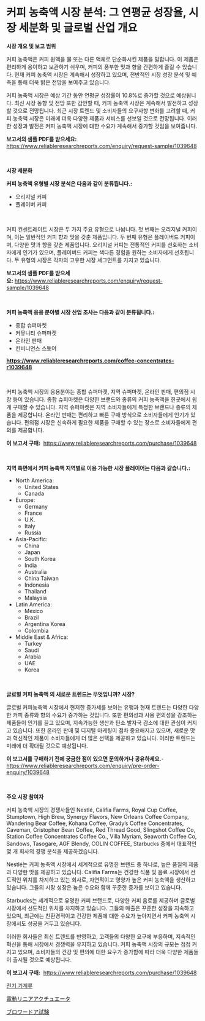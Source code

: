 <p><h1>커피 농축액 시장 분석: 그 연평균 성장율, 시장 세분화 및 글로벌 산업 개요</h1></p><p><strong>시장 개요 및 보고 범위</strong></p>
<p><p>커피 농축액은 커피 원액을 물 또는 다른 액체로 단순화시킨 제품을 말합니다. 이 제품은 편리하게 용이하고 보관하기 쉬우며, 커피의 풍부한 맛과 향을 간편하게 즐길 수 있습니다. 현재 커피 농축액 시장은 계속해서 성장하고 있으며, 전반적인 시장 성장 분석 및 예측을 통해 더욱 밝은 전망을 보여주고 있습니다. </p><p>커피 농축액 시장은 예상 기간 동안 연평균 성장률이 10.8%로 증가할 것으로 예상됩니다. 최신 시장 동향 및 전망 또한 감안할 때, 커피 농축액 시장은 계속해서 발전하고 성장할 것으로 전망됩니다. 최근 시장 트렌드 및 소비자들의 요구사항 변화를 고려할 때, 커피 농축액 시장은 미래에 더욱 다양한 제품과 서비스를 선보일 것으로 전망됩니다. 이러한 성장과 발전은 커피 농축액 시장에 대한 수요가 계속해서 증가할 것임을 보여줍니다.</p></p>
<p><strong>보고서의 샘플 PDF를 받으세요:</strong> <a href="https://www.reliableresearchreports.com/enquiry/request-sample/1039648">https://www.reliableresearchreports.com/enquiry/request-sample/1039648</a></p>
<p>&nbsp;</p>
<p><strong>시장 세분화</strong></p>
<p><strong>커피 농축액 유형별 시장 분석은 다음과 같이 분류됩니다.:</strong></p>
<p><ul><li>오리지널 커피</li><li>플레이버 커피</li></ul></p>
<p>&nbsp;</p>
<p><p>커피 컨센트레이트 시장은 두 가지 주요 유형으로 나뉩니다. 첫 번째는 오리지널 커피이며, 이는 일반적인 커피 향과 맛을 갖춘 제품입니다. 두 번째 유형은 플레이버드 커피이며, 다양한 맛과 향을 갖춘 제품입니다. 오리지널 커피는 전통적인 커피를 선호하는 소비자에게 인기가 있으며, 플레이버드 커피는 색다른 경험을 원하는 소비자에게 선호됩니다. 두 유형의 시장은 각자의 고유한 시장 세그먼트를 가지고 있습니다.</p></p>
<p><strong>보고서의 샘플 PDF를 받으세요:</strong>&nbsp;<a href="https://www.reliableresearchreports.com/enquiry/request-sample/1039648">https://www.reliableresearchreports.com/enquiry/request-sample/1039648</a></p>
<p>&nbsp;</p>
<p><strong> 커피 농축액 응용 분야별 시장 산업 조사는 다음과 같이 분류됩니다.:</strong></p>
<p><ul><li>종합 슈퍼마켓</li><li>커뮤니티 슈퍼마켓</li><li>온라인 판매</li><li>컨비니언스 스토어</li></ul></p>
<p><strong><a href="https://www.reliableresearchreports.com/coffee-concentrates-r1039648">https://www.reliableresearchreports.com/coffee-concentrates-r1039648</a></strong></p>
<p>&nbsp;</p>
<p><p>커피 농축액 시장의 응용분야는 종합 슈퍼마켓, 지역 슈퍼마켓, 온라인 판매, 편의점 시장 등이 있습니다. 종합 슈퍼마켓은 다양한 브랜드와 종류의 커피 농축액을 한곳에서 쉽게 구매할 수 있습니다. 지역 슈퍼마켓은 지역 소비자들에게 특정한 브랜드나 종류의 제품을 제공합니다. 온라인 판매는 편리하고 빠른 구매 방식으로 소비자들에게 인기가 있습니다. 편의점 시장은 신속하게 필요한 제품을 구매할 수 있는 장소로 소비자들에게 편의를 제공합니다.</p></p>
<p><strong>이 보고서 구매:</strong>&nbsp; <a href="https://www.reliableresearchreports.com/purchase/1039648">https://www.reliableresearchreports.com/purchase/1039648</a></p>
<p>&nbsp;</p>
<p><strong>지역 측면에서 커피 농축액 지역별로 이용 가능한 시장 플레이어는 다음과 같습니다.:</strong></p>
<p><ul>
    <li>
        North America:
        <ul>
            <li>United States</li>
            <li>Canada</li>
        </ul>
    </li>
    <li>
        Europe:
        <ul>
            <li>Germany</li>
            <li>France</li>
            <li>U.K.</li>
            <li>Italy</li>
            <li>Russia</li>
        </ul>
    </li>
    <li>
        Asia-Pacific:
        <ul>
            <li>China</li>
            <li>Japan</li>
            <li>South Korea</li>
            <li>India</li>
            <li>Australia</li>
            <li>China Taiwan</li>
            <li>Indonesia</li>
            <li>Thailand</li>
            <li>Malaysia</li>
        </ul>
    </li>
    <li>
        Latin America:
        <ul>
            <li>Mexico</li>
            <li>Brazil</li>
            <li>Argentina Korea</li>
            <li>Colombia</li>
        </ul>
    </li>
    <li>
        Middle East & Africa:
        <ul>
            <li>Turkey</li>
            <li>Saudi</li>
            <li>Arabia</li>
            <li>UAE</li>
            <li>Korea</li>
        </ul>
    </li>
    </ul></p>
<p>&nbsp;</p>
<p><strong>글로벌 커피 농축액 의 새로운 트렌드는 무엇입니까? 시장?</strong></p>
<p><p>글로벌 커피농축액 시장에서 현저한 증가세를 보이는 유행과 현재 트렌드는 다양한 다양한 커피 종류와 향의 수요가 증가하는 것입니다. 또한 편의성과 사용 편의성을 강조하는 제품들이 인기를 끌고 있으며, 지속가능한 생산과 탄소 발자국 감소에 대한 관심이 커지고 있습니다. 또한 온라인 판매 및 디지털 마케팅이 점차 중요해지고 있으며, 새로운 맛과 혁신적인 제품이 소비자들에게 더 많은 선택을 제공하고 있습니다. 이러한 트렌드는 미래에 더 확대될 것으로 예상됩니다.</p></p>
<p><strong>이 보고서를 구매하기 전에 궁금한 점이 있으면 문의하거나 공유하세요.</strong>- <a href="https://www.reliableresearchreports.com/enquiry/pre-order-enquiry/1039648">https://www.reliableresearchreports.com/enquiry/pre-order-enquiry/1039648</a></p>
<p>&nbsp;</p>
<p><strong>주요 시장 참여자</strong></p>
<p><p>커피 농축액 시장의 경쟁사들인 Nestlé, Califia Farms, Royal Cup Coffee, Stumptown, High Brew, Synergy Flavors, New Orleans Coffee Company, Wandering Bear Coffee, Kohana Coffee, Grady’s Coffee Concentrates, Caveman, Cristopher Bean Coffee, Red Thread Good, Slingshot Coffee Co, Station Coffee Concentrates Coffee Co., Villa Myriam, Seaworth Coffee Co, Sandows, Tasogare, AGF Blendy, COLIN COFFEE, Starbucks 중에서 대표적인 몇 개 회사의 경쟁 분석을 제공하겠습니다.</p><p>Nestlé는 커피 농축액 시장에서 세계적으로 유명한 브랜드 중 하나로, 높은 품질의 제품과 다양한 맛을 제공하고 있습니다. Califia Farms는 건강한 식품 및 음료 시장에서 선도적인 위치를 차지하고 있는 회사로, 자연적이고 영양가 높은 커피 농축액을 생산하고 있습니다. 그들의 시장 성장은 높은 수요와 함께 꾸준한 증가를 보이고 있습니다.</p><p>Starbucks는 세계적으로 유명한 커피 브랜드로, 다양한 커피 음료를 제공하며 글로벌 시장에서 선도적인 위치를 차지하고 있습니다. 그들의 매출은 꾸준한 성장을 지속하고 있으며, 최근에는 친환경적이고 건강한 제품에 대한 수요가 높아지면서 커피 농축액 시장에서도 성공을 거두고 있습니다.</p><p>이러한 회사들은 최신 트렌드를 반영하고, 고객들의 다양한 요구에 부응하며, 지속적인 혁신을 통해 시장에서 경쟁력을 유지하고 있습니다. 커피 농축액 시장의 규모는 점점 커지고 있으며, 소비자들의 건강 및 편의에 대한 요구가 증가함에 따라 더욱 다양한 제품들이 출시될 것으로 예상됩니다.</p></p>
<p><strong>이 보고서 구매:</strong>&nbsp;&nbsp;<a href="https://www.reliableresearchreports.com/purchase/1039648">https://www.reliableresearchreports.com/purchase/1039648</a></p>
<p><p><a href="https://medium.com/@wilsoniehn789562023/%EC%A0%84%EA%B8%B0-%EA%B8%B0%EA%B3%84-%EC%8B%9C%EC%9E%A5-%EB%B3%B4%EA%B3%A0%EC%84%9C%EB%8A%94%EC%9D%B4-%EC%8B%9C%EC%9E%A5%EC%9D%98-%EC%B5%9C%EC%8B%A0-%ED%8A%B8%EB%A0%8C%EB%93%9C%EC%99%80-%EC%84%B1%EC%9E%A5-%EA%B8%B0%ED%9A%8C%EB%A5%BC-%EB%B3%B4%EC%97%AC%EC%A4%8D%EB%8B%88%EB%8B%A4-2ba54f7ccfa9">전기 기계류</a></p><p><a href="https://medium.com/@jacobkelly525/%E3%83%A2%E3%83%BC%E3%82%BF%E3%83%BC%E9%A7%86%E5%8B%95%E7%9B%B4%E5%8B%95%E3%82%A2%E3%82%AF%E3%83%81%E3%83%A5%E3%82%A8%E3%83%BC%E3%82%BF%E5%B8%82%E5%A0%B4-%E7%AB%B6%E4%BA%89%E5%88%86%E6%9E%90-%E5%B8%82%E5%A0%B4%E5%8B%95%E5%90%91-2031%E5%B9%B4%E3%81%BE%E3%81%A7%E3%81%AE%E4%BA%88%E6%B8%AC-356c9dacb81a">電動リニアアクチュエータ</a></p><p><a href="https://medium.com/@lilliandach1969/%E3%83%96%E3%83%AD%E3%83%AF%E3%83%BC%E3%83%89%E3%82%A2%E3%83%86%E3%82%B9%E3%83%86%E3%82%A3%E3%83%B3%E3%82%B0%E5%B8%82%E5%A0%B4-%E7%AB%B6%E4%BA%89%E5%88%86%E6%9E%90-%E5%B8%82%E5%A0%B4%E5%8B%95%E5%90%91-2031%E5%B9%B4%E3%81%BE%E3%81%A7%E3%81%AE%E4%BA%88%E6%B8%AC-b48fc218fd52">ブロワードア試験</a></p></p>